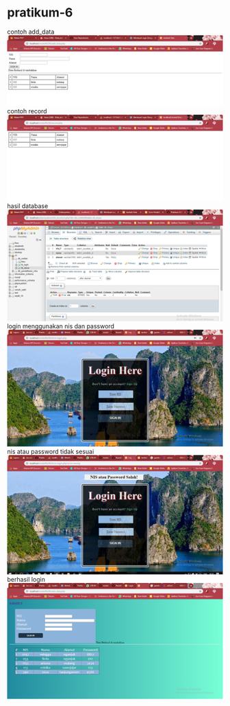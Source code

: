 # pratikum-6
contoh add_data
![alt text](https://github.com/Firdareynikaa/pratikum-6/blob/master/61.PNG?raw=true)
contoh record
![alt text](https://github.com/Firdareynikaa/pratikum-6/blob/master/62.PNG?raw=true)
hasil database
![alt text](https://github.com/Firdareynikaa/pratikum-6/blob/master/63.PNG?raw=true)
login menggunakan nis dan password
![alt text](https://github.com/Firdareynikaa/pratikum-6/blob/master/65.PNG?raw=true)
nis atau password tidak sesuai
![alt text](https://github.com/Firdareynikaa/pratikum-6/blob/master/64.PNG?raw=true)
berhasil login
![alt text](https://github.com/Firdareynikaa/pratikum-6/blob/master/66.PNG?raw=true)
